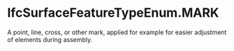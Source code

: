 IfcSurfaceFeatureTypeEnum.MARK
==============================
A point, line, cross, or other mark, applied for example for easier adjustment
of elements during assembly.



